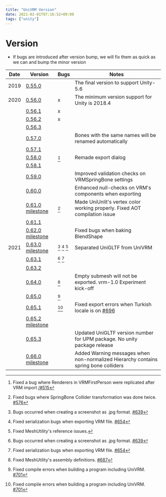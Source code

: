 ```yaml
---
title: "UniVRM Version"
date: 2021-02-01T07:16:52+09:00
tags: ["unity"]
---
```


# Version

* If bugs are introduced after version bump, we will fix them as quick as we can and bump the minor version

| Date | Version                                                                                                                          | Bugs                       | Notes                                                                        |
| ---- | -------------------------------------------------------------------------------------------------------------------------------- | -------------------------- | ---------------------------------------------------------------------------- |
| 2019 | [0.55.0](http://github.com/vrm-c/UniVRM/releases/tag/v0.55.0)                                                                    |                            | The final version to support Unity-5.6                                       |
| 2020 | [0.56.0](http://github.com/vrm-c/UniVRM/releases/tag/v0.56.0)                                                                    | x                          | The minimum version support for Unity is 2018.4                              |
|      | [0.56.1](http://github.com/vrm-c/UniVRM/releases/tag/v0.56.1)                                                                    | x                          |                                                                              |
|      | [0.56.2](http://github.com/vrm-c/UniVRM/releases/tag/v0.56.2)                                                                    | x                          |                                                                              |
|      | [0.56.3](http://github.com/vrm-c/UniVRM/releases/tag/v0.56.3)                                                                    |                            |                                                                              |
|      | [0.57.0](http://github.com/vrm-c/UniVRM/releases/tag/v0.57.0)                                                                    |                            | Bones with the same names will be renamed automatically                      |
|      | [0.57.1](http://github.com/vrm-c/UniVRM/releases/tag/v0.57.1)                                                                    |                            |                                                                              |
|      | [0.58.0](http://github.com/vrm-c/UniVRM/releases/tag/v0.58.0)                                                                    | [^firstperson_import]      | Remade export dialog                                                         |
|      | [0.58.1](http://github.com/vrm-c/UniVRM/releases/tag/v0.58.1)                                                                    |                            |                                                                              |
|      | [0.59.0](http://github.com/vrm-c/UniVRM/releases/tag/v0.59.0)                                                                    |                            | Improved validation checks on VRMSpringBone settings                         |
|      | [0.60.0](http://github.com/vrm-c/UniVRM/releases/tag/v0.60.0)                                                                    |                            | Enhanced null-checks on VRM's components when exporting                      |
|      | [0.61.0](http://github.com/vrm-c/UniVRM/releases/tag/v0.61.0) [milestone](https://github.com/vrm-c/UniVRM/milestone/20?closed=1) | [^springcollider]          | Made UniUnlit's vertex color working properly. Fixed AOT compilation issue   |
|      | [0.61.1](http://github.com/vrm-c/UniVRM/releases/tag/v0.61.1)                                                                    |                            |                                                                              |
|      | [0.62.0](http://github.com/vrm-c/UniVRM/releases/tag/v0.62.0) [milestone](https://github.com/vrm-c/UniVRM/milestone/21?closed=1) |                            | Fixed bugs when baking BlendShape                                            |
| 2021 | [0.63.0](http://github.com/vrm-c/UniVRM/releases/tag/v0.63.0) [milestone](https://github.com/vrm-c/UniVRM/milestone/25?closed=1) | [^ss] [^keywordmap] [^upm] | Separated UniGLTF from UniVRM                                                |
|      | [0.63.1](http://github.com/vrm-c/UniVRM/releases/tag/v0.63.1)                                                                    | [^ss] [^keywordmap]        |                                                                              |
|      | [0.63.2](http://github.com/vrm-c/UniVRM/releases/tag/v0.63.2)                                                                    |                            |                                                                              |
|      | [0.64.0](http://github.com/vrm-c/UniVRM/releases/tag/v0.64.0)                                                                    | [^asmdef]                  | Empty submesh will not be exported. vrm-1.0 Experiment kick-off              |
|      | [0.65.0](http://github.com/vrm-c/UniVRM/releases/tag/v0.65.0)                                                                    | [^build]                   |                                                                              |
|      | [0.65.1](http://github.com/vrm-c/UniVRM/releases/tag/v0.65.1)                                                                    | [^build]                   | Fixed export errors when Turkish locale is on [\#696](https://github.com/vrm-c/UniVRM/issues/696)|
|      | [0.65.2](http://github.com/vrm-c/UniVRM/releases/tag/v0.65.2) [milestone](https://github.com/vrm-c/UniVRM/milestone/29?closed=1) |                            |                                                                              |
|      | [0.65.3](http://github.com/vrm-c/UniVRM/releases/tag/v0.65.3)                                                                    |                            | Updated UniGLTF version number for UPM package. No unity package release     |
|      | [0.66.0](http://github.com/vrm-c/UniVRM/releases/tag/v0.66.0) [milestone](https://github.com/vrm-c/UniVRM/milestone/26?closed=1) |                            | Added Warning messages when non-normalized Hierarchy contains spring bone colliders|

[^springcollider]: Fixed bugs where SpringBone Collider transformation was done twice. [\#576](https://github.com/vrm-c/UniVRM/issues/576)
[^ss]: Bugs occurred when creating a screenshot as .jpg format. [\#639](https://github.com/vrm-c/UniVRM/issues/639)
[^keywordmap]: Fixed serialization bugs when exporting VRM file. [\#654](https://github.com/vrm-c/UniVRM/issues/654)
[^upm]: Fixed MeshUtility's reference issues.
[^asmdef]: Fixed MeshUtility's assembly definitions. [\#687](https://github.com/vrm-c/UniVRM/pull/687)
[^build]: Fixed compile errors when building a program including UniVRM. [\#701](https://github.com/vrm-c/UniVRM/issues/701)
[^firstperson_import]: Fixed a bug where Renderers in VRMFirstPerson were replicated after VRM import [/#515](https://github.com/vrm-c/UniVRM/issues/515)